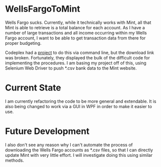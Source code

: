 # WellsFargoToMint
Wells Fargo sucks. Currently, while it technically works with Mint, all that Mint is able to retrieve is a total balance for each account. As I have a number of large transactions and all income occurring within my Wells Fargo account, I want to be able to get transaction data from there for proper budgeting.

Codeplex had a [project](https://www.codeproject.com/Articles/1183561/Importing-transactions-into-Mint-com-using-Csharp "project") to do this via command line, but the download link was broken. Fortunately, they displayed the bulk of the difficult code for implementing the procedures. I am basing my project off of this, using Selenium Web Driver to push *.csv bank data to the Mint website.

# Current State
I am currently refactoring the code to be more general and extendable. It is also being changed to work via a GUI in WPF in order to make it easier to use.

# Future Development
I also don't see any reason why I can't automate the process of downloading the Wells Fargo accounts as *.csv files, so that I can directly update Mint with very little effort. I will investigate doing this using similar methods.